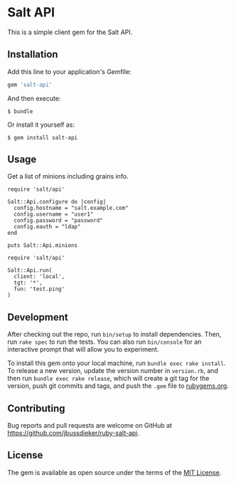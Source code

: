 # Salt API

This is a simple client gem for the Salt API.

## Installation

Add this line to your application's Gemfile:

```ruby
gem 'salt-api'
```

And then execute:

    $ bundle

Or install it yourself as:

    $ gem install salt-api

## Usage

Get a list of minions including grains info.

```
require 'salt/api'

Salt::Api.configure do |config|
  config.hostname = "salt.example.com"
  config.username = "user1"
  config.password = "password"
  config.eauth = "ldap"
end

puts Salt::Api.minions
```

```
require 'salt/api'

Salt::Api.run(
  client: 'local',
  tgt: '*',
  fun: 'test.ping'
)
```

## Development

After checking out the repo, run `bin/setup` to install dependencies. Then, run `rake spec` to run the tests. You can also run `bin/console` for an interactive prompt that will allow you to experiment.

To install this gem onto your local machine, run `bundle exec rake install`. To release a new version, update the version number in `version.rb`, and then run `bundle exec rake release`, which will create a git tag for the version, push git commits and tags, and push the `.gem` file to [rubygems.org](https://rubygems.org).

## Contributing

Bug reports and pull requests are welcome on GitHub at https://github.com/jbussdieker/ruby-salt-api.


## License

The gem is available as open source under the terms of the [MIT License](http://opensource.org/licenses/MIT).

